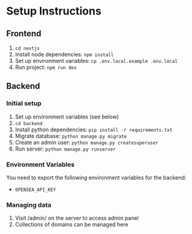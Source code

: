 # Setup Instructions

## Frontend

1. `cd nextjs`
1. Install node dependencies: `npm install`
1. Set up environment variables: `cp .env.local.example .env.local`
1. Run project: `npm run dev`


## Backend

### Initial setup

1. Set up environment variables (see below)
1. `cd backend`
1. Install python dependencies: `pip install -r requirements.txt`
1. Migrate database: `python manage.py migrate`
1. Create an admin user: `python manage.py createsuperuser`
1. Run server: `python manage.py runserver`

### Environment Variables

You need to export the following environment variables for the backend:

- `OPENSEA_API_KEY`

### Managing data

1. Visit /admin/ on the server to access admin panel
1. Collections of domains can be managed here
